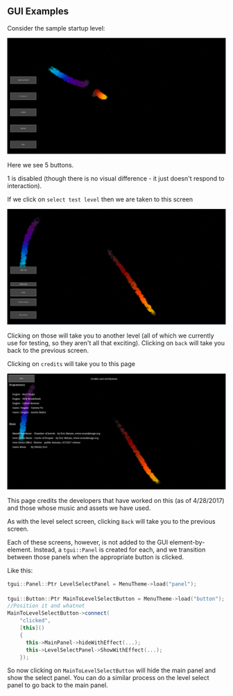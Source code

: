 ## GUI Examples

Consider the sample startup level:

![](/assets/EngineSampleStartGUI.PNG)

Here we see 5 buttons.

1 is disabled (though there is no visual difference - it just doesn't respond to interaction).

If we click on `select test level` then we are taken to this screen

![](/assets/SelectTestLevel.PNG)

Clicking on those will take you to another level (all of which we currently use for testing, so they aren't all that exciting).
Clicking on `back` will take you back to the previous screen.

Clicking on `credits` will take you to this page

![](/assets/PageWithText.PNG)

This page credits the developers that have worked on this (as of 4/28/2017) and those whose music and assets we have used.

As with the level select screen, clicking `Back` will take you to the previous screen.

Each of these screens, however, is not added to the GUI element-by-element.  Instead, a `tgui::Panel` is created for each, and we transition between those panels when the appropriate button is clicked.

Like this:

```cpp
tgui::Panel::Ptr LevelSelectPanel = MenuTheme->load("panel");

tgui::Button::Ptr MainToLevelSelectButton = MenuTheme->load("button");
//Position it and whatnot
MainToLevelSelectButton->connect(
    "clicked", 
    [this]() 
    { 
      this->MainPanel->hideWithEffect(...); 
      this->LevelSelectPanel->ShowWithEffect(...);  
    });
```

So now clicking on `MainToLevelSelectButton` will hide the main panel and show the select panel.  You can do a similar process on the level select panel to go back to the main panel.
